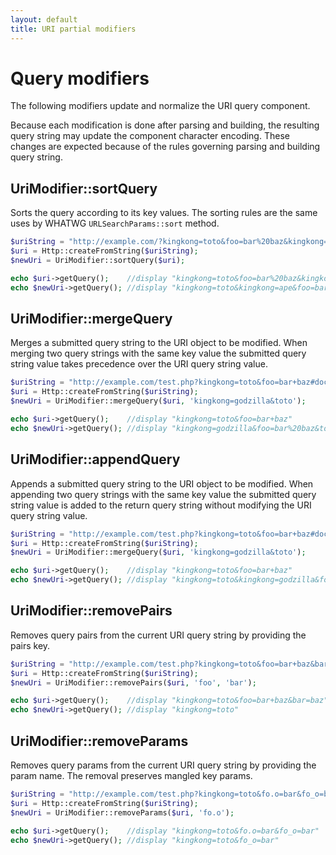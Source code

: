 ```yaml
---
layout: default
title: URI partial modifiers
---
```


Query modifiers
=====

The following modifiers update and normalize the URI query component. 

<p class="message-notice">Because each modification is done after parsing and building, the 
resulting query string may update the component character encoding. These changes are expected because of 
the rules governing parsing and building query string.</p>

## UriModifier::sortQuery

Sorts the query according to its key values. The sorting rules are the same uses by WHATWG `URLSearchParams::sort` method.

~~~php
$uriString = "http://example.com/?kingkong=toto&foo=bar%20baz&kingkong=ape";
$uri = Http::createFromString($uriString);
$newUri = UriModifier::sortQuery($uri);

echo $uri->getQuery();    //display "kingkong=toto&foo=bar%20baz&kingkong=ape"
echo $newUri->getQuery(); //display "kingkong=toto&kingkong=ape&foo=bar%20baz"
~~~

## UriModifier::mergeQuery

Merges a submitted query string to the URI object to be modified. When merging two query strings with the same key value the submitted query string value takes precedence over the URI query string value.

~~~php
$uriString = "http://example.com/test.php?kingkong=toto&foo=bar+baz#doc3";
$uri = Http::createFromString($uriString);
$newUri = UriModifier::mergeQuery($uri, 'kingkong=godzilla&toto');

echo $uri->getQuery();    //display "kingkong=toto&foo=bar+baz"
echo $newUri->getQuery(); //display "kingkong=godzilla&foo=bar%20baz&toto"
~~~

## UriModifier::appendQuery

Appends a submitted query string to the URI object to be modified. When appending two query strings with the same key value the submitted query string value is added to the return query string without modifying the URI query string value.

~~~php
$uriString = "http://example.com/test.php?kingkong=toto&foo=bar+baz#doc3";
$uri = Http::createFromString($uriString);
$newUri = UriModifier::mergeQuery($uri, 'kingkong=godzilla&toto');

echo $uri->getQuery();    //display "kingkong=toto&foo=bar+baz"
echo $newUri->getQuery(); //display "kingkong=toto&kingkong=godzilla&foo=bar%20baz&toto"
~~~

## UriModifier::removePairs

Removes query pairs from the current URI query string by providing the pairs key.

~~~php
$uriString = "http://example.com/test.php?kingkong=toto&foo=bar+baz&bar=baz#doc3")
$uri = Http::createFromString($uriString);
$newUri = UriModifier::removePairs($uri, 'foo', 'bar');

echo $uri->getQuery();    //display "kingkong=toto&foo=bar+baz&bar=baz"
echo $newUri->getQuery(); //display "kingkong=toto"
~~~

## UriModifier::removeParams

Removes query params from the current URI query string by providing the param name. The removal preserves mangled key params.

~~~php
$uriString = "http://example.com/test.php?kingkong=toto&fo.o=bar&fo_o=bar";
$uri = Http::createFromString($uriString);
$newUri = UriModifier::removeParams($uri, 'fo.o');

echo $uri->getQuery();    //display "kingkong=toto&fo.o=bar&fo_o=bar"
echo $newUri->getQuery(); //display "kingkong=toto&fo_o=bar"
~~~

